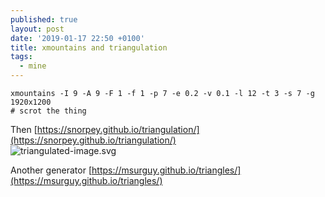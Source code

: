 ```yaml
---
published: true
layout: post
date: '2019-01-17 22:50 +0100'
title: xmountains and triangulation
tags:
  - mine
---
```

    xmountains -I 9 -A 9 -F 1 -f 1 -p 7 -e 0.2 -v 0.1 -l 12 -t 3 -s 7 -g 1920x1200
 	# scrot the thing

Then [https://snorpey.github.io/triangulation/](https://snorpey.github.io/triangulation/)  
![triangulated-image.svg]({{site.baseurl}}/media/triangulated-image.svg)

Another generator [https://msurguy.github.io/triangles/](https://msurguy.github.io/triangles/)